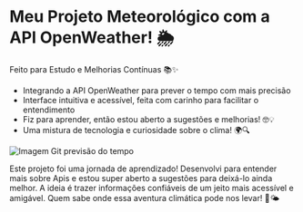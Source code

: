 # Meu Projeto Meteorológico com a API OpenWeather! 🌦️
Feito para Estudo e Melhorias Contínuas 📚✨

- Integrando a API OpenWeather para prever o tempo com mais precisão
- Interface intuitiva e acessível, feita com carinho para facilitar o entendimento
- Fiz para aprender, então estou aberto a sugestões e melhorias! 🤓💡
- Uma mistura de tecnologia e curiosidade sobre o clima! 🌍🔍

![Imagem Git previsão do tempo](https://github.com/BrunooHms/Projeto-Previsao-do-Tempo/assets/113738086/44fb6a3d-6b7c-4272-a01f-a89774598745)


Este projeto foi uma jornada de aprendizado! Desenvolvi para entender mais sobre Apis e estou super aberto a sugestões para deixá-lo ainda melhor. A ideia é trazer informações confiáveis de um jeito mais acessível e amigável. Quem sabe onde essa aventura climática pode nos levar! 🚀🌤️

